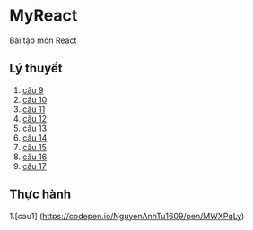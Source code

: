 # MyReact
Bài tập môn React
## Lý thuyết 
1. [câu 9](https://codepen.io/NguyenAnhTu1609/pen/mdKEwey)
2. [câu 10](https://codepen.io/NguyenAnhTu1609/pen/MWXeoaQ)
3. [câu 11](https://codepen.io/NguyenAnhTu1609/pen/dyKXzjz)
4. [câu 12](https://codepen.io/NguyenAnhTu1609/pen/yLEMZXQ)
5. [câu 13](https://codepen.io/NguyenAnhTu1609/pen/OJEpdgx)
6. [câu 14](https://codepen.io/NguyenAnhTu1609/pen/poKeBbe)
7. [câu 15](https://codepen.io/NguyenAnhTu1609/pen/ZERewyP)
8. [câu 16](https://codepen.io/NguyenAnhTu1609/pen/bGKYOVv)
9. [câu 17](https://codepen.io/NguyenAnhTu1609/pen/KKeybdG)
## Thực hành 
1.[cau1] (https://codepen.io/NguyenAnhTu1609/pen/MWXPqLy)
